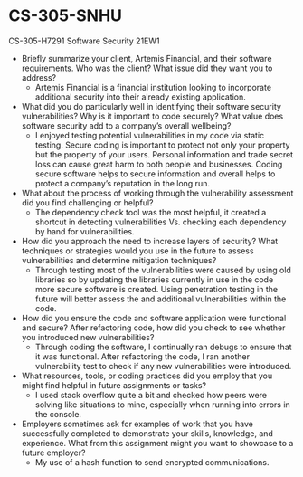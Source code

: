 # CS-305-SNHU
CS-305-H7291 Software Security 21EW1
- Briefly summarize your client, Artemis Financial, and their software requirements. Who was the client? What issue did they want you to address?
  - Artemis Financial is a financial institution looking to incorporate additional security into their already existing application.
- What did you do particularly well in identifying their software security vulnerabilities? Why is it important to code securely? What value does software security add to a company’s overall wellbeing?
  - I enjoyed testing potential vulnerabilities in my code via static testing. Secure coding is important to protect not only your property but the property of your users. Personal information and trade secret loss can cause great harm to both people and businesses. Coding secure software helps to secure information and overall helps to protect a company’s reputation in the long run. 
- What about the process of working through the vulnerability assessment did you find challenging or helpful?
  - The dependency check tool was the most helpful, it created a shortcut in detecting vulnerabilities Vs. checking each dependency by hand for vulnerabilities.
- How did you approach the need to increase layers of security? What techniques or strategies would you use in the future to assess vulnerabilities and determine mitigation techniques?
  - Through testing most of the vulnerabilities were caused by using old libraries so by updating the libraries currently in use in the code more secure software is created. Using penetration testing in the future will better assess the and additional vulnerabilities within the code.
- How did you ensure the code and software application were functional and secure? After refactoring code, how did you check to see whether you introduced new vulnerabilities?
  - Through coding the software, I continually ran debugs to ensure that it was functional. After refactoring the code, I ran another vulnerability test to check if any new vulnerabilities were introduced. 
- What resources, tools, or coding practices did you employ that you might find helpful in future assignments or tasks?
  - I used stack overflow quite a bit and checked how peers were solving like situations to mine, especially when running into errors in the console.
- Employers sometimes ask for examples of work that you have successfully completed to demonstrate your skills, knowledge, and experience. What from this assignment might you want to showcase to a future employer?
  - My use of a hash function to send encrypted communications.

